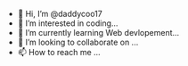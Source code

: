 - 👋 Hi, I’m @daddycoo17
- 👀 I’m interested in coding...
- 🌱 I’m currently learning Web devlopement...
- 💞️ I’m looking to collaborate on ...
- 📫 How to reach me ...

<!---
daddycoo17/daddycoo17 is a ✨ special ✨ repository because its `README.md` (this file) appears on your GitHub profile.
You can click the Preview link to take a look at your changes.
--->
